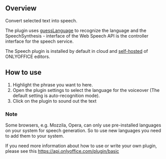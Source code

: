 ## Overview

Convert selected text into speech. 

The plugin uses [guessLanguage](http://richtr.github.io/guessLanguage.js/) to recognize the language and the SpeechSynthesis - interface of the Web Speech API is the controller interface for the speech service. 

The Speech plugin is installed by default in cloud and [self-hosted](https://github.com/ONLYOFFICE/DocumentServer) of ONLYOFFICE editors. 

## How to use

1. Highlight the phrase you want to here.
2. Open the plugin settings to select the language for the voiceover (The default setting is auto-recognition mode).
3. Click on the plugin to sound out the text

### Note

Some browsers, e.g. Mozzila, Opera, can only use pre-installed languages on your system for speech generation.
So to use new languages you need to add them to your system.

If you need more information about how to use or write your own plugin, please see this https://api.onlyoffice.com/plugin/basic